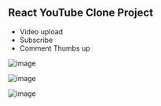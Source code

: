 ## React YouTube Clone Project

- Video upload
- Subscribe
- Comment Thumbs up


![image](https://user-images.githubusercontent.com/43803644/88475082-a8469300-cf67-11ea-9cfb-3819f4fdee28.png)


![image](https://user-images.githubusercontent.com/43803644/88475101-e348c680-cf67-11ea-90ed-13bcd3193c51.png)


![image](https://user-images.githubusercontent.com/43803644/88475150-5d794b00-cf68-11ea-9b7e-4257a99c1db0.png)
